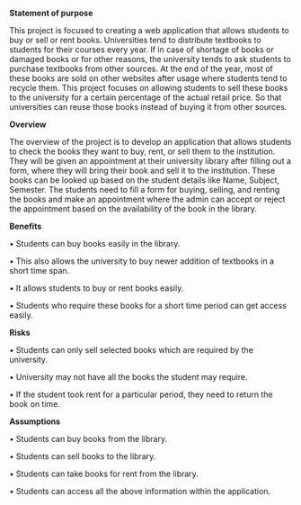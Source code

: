 **Statement of purpose**

This project is focused to creating a web application that allows students to buy or sell or rent books. Universities tend to distribute textbooks to students for their courses every year.  If in case of shortage of books or damaged books or for other reasons, the university tends to ask students to purchase textbooks from other sources. At the end of the year, most of these books are sold on other websites after usage where students tend to recycle them. This project focuses on allowing students to sell these books to the university for a certain percentage of the actual retail price. So that universities can reuse those books instead of buying it from other sources.

**Overview**

The overview of the project is to develop an application that allows students to check the books they want to buy, rent, or sell them to the institution. They will be given an appointment at their university library after filling out a form, where they will bring their book and sell it to the institution. These books can be looked up based on the student details like Name, Subject, Semester. The students need to fill a form for buying, selling, and renting the books and make an appointment where the admin can accept or reject the appointment based on the availability of the book in the library.

**Benefits**

•	Students can buy books easily in the library. 

•	This also allows the university to buy newer addition of textbooks in a short time span.

•	It allows students to buy or rent books easily.

•	Students who require these books for a short time period can get access easily.
 
**Risks**

•	Students can only sell selected books which are required by the university.

•	University may not have all the books the student may require.

•	If the student took rent for a particular period, they need to return the book on time.

**Assumptions**

•	Students can buy books from the library.

•	Students can sell books to the library.

•	Students can take books for rent from the library.

•	Students can access all the above information within the application.
 


 




